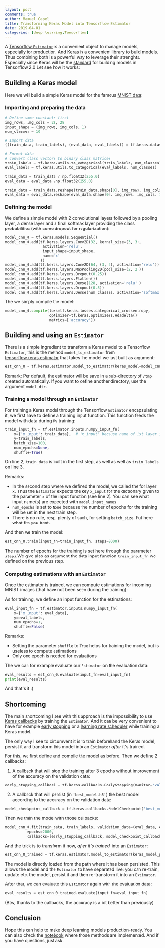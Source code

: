 ```yaml
---
layout: post
comments: true
author: Manuel Capel
title: Transforming Keras Model into Tensorflow Estimator
date: 2019-04-01
categories: [deep learning,Tensorflow]
---
```

A [Tensorflow `Estimator`](https://www.tensorflow.org/api_docs/python/tf/estimator/Estimator) is a convenient object to manage models, especially for production. And [Keras](https://keras.io/) is a convenient library to build models. Thus combining both is a powerful way to leverage their strenghts. Especially since Keras will be the [standard](https://medium.com/tensorflow/standardizing-on-keras-guidance-on-high-level-apis-in-tensorflow-2-0-bad2b04c819a) for building models in Tensorflow 2.0 Let see how it works:

## Building a Keras model
Here we will build a simple Keras model for the famous [MNIST data](https://en.wikipedia.org/wiki/MNIST_database):
### Importing and preparing the data
```python
# Define some constants first
img_rows, img_cols = 28, 28
input_shape = (img_rows, img_cols, 1)
num_classes = 10

# Import data
((train_data, train_labels), (eval_data, eval_labels)) = tf.keras.datasets.mnist.load_data()

# Format data
# convert class vectors to binary class matrices
train_labels = tf.keras.utils.to_categorical(train_labels, num_classes)
eval_labels = tf.keras.utils.to_categorical(eval_labels, num_classes)

train_data = train_data / np.float32(255.0)
eval_data = eval_data /np.float32(255.0)

train_data = train_data.reshape(train_data.shape[0], img_rows, img_cols, 1)
eval_data = eval_data.reshape(eval_data.shape[0], img_rows, img_cols, 1)

```

### Defining the model 
We define a simple model with 2 convolutional layers followed by a pooling layer, a dense layer and a final softmax layer providing the class probabilities (with some dropout for regularization):
```python
model_cnn_0 = tf.keras.models.Sequential()
model_cnn_0.add(tf.keras.layers.Conv2D(32, kernel_size=(3, 3),
                 activation='relu',
                 input_shape=input_shape,
                 name='x'
                ))
model_cnn_0.add(tf.keras.layers.Conv2D(64, (3, 3), activation='relu'))
model_cnn_0.add(tf.keras.layers.MaxPooling2D(pool_size=(2, 2)))
model_cnn_0.add(tf.keras.layers.Dropout(0.25))
model_cnn_0.add(tf.keras.layers.Flatten())
model_cnn_0.add(tf.keras.layers.Dense(128, activation='relu'))
model_cnn_0.add(tf.keras.layers.Dropout(0.5))
model_cnn_0.add(tf.keras.layers.Dense(num_classes, activation='softmax'))
```
The we simply compile the model:
```python
model_cnn_0.compile(loss=tf.keras.losses.categorical_crossentropy,
                    optimizer=tf.keras.optimizers.Adadelta(),
                    metrics=['accuracy'])
```

## Building and using an `Estimator`
There is a simple ingredient to transform a Keras model to a Tensorflow `Estimator`, this is the method `model_to_estimator` from [tensorflow.keras.estimator](https://www.tensorflow.org/api_docs/python/tf/keras/estimator/) that takes the model we just built as argument:

```python
est_cnn_0 = tf.keras.estimator.model_to_estimator(keras_model=model_cnn_0)
```
Remark: Per default, the estimator will be save in a sub-directory of `/tmp` created automatically. If you want to define another directory, use the argument `model_dir`.
### Training a model through an `Estimator`
For training a Keras model through the Tensorflow `Estimator` encapsulating it, we first have to define a training input function. This function feeds the model with data during its training:
```python
train_input_fn = tf.estimator.inputs.numpy_input_fn(
    x={'x_input': train_data},  # 'x_input' because name of 1st layer is 'x', `model_cnn_0.input_names`
    y=train_labels,
    batch_size=100,
    num_epochs=None,
    shuffle=True)
```
On line 2, `train_data` is built in the first step, as well as well as `train_labels` on line 3.

Remarks:
* In the second step where we defined the model, we called the for layer `x`. Thus the `Estimator` expects the key `x_input` for the dictionary given to the parameter `x` of the input function (see line 2). You can see what input name(s) are expected with `model.input_names`
* `num_epochs` is set to `None` because the number of epochs for the training will be set in the next train step.
* There is no rule, resp. plenty of such, for setting `batch_size`. Put here what fits you best.

And then we train the model:
```python
est_cnn_0.train(input_fn=train_input_fn, steps=2000)
```
The number of epochs for the training is set here through the parameter `steps`.We give also as argument the data input function `train_input_fn` we defined on the previous step.

### Computing estimations with an `Estimator`
Once the estimator is trained, we can compute estimations for incoming MNIST images (that have not been seen during the training):

As for training, we define an input function for the estimations:
```python
eval_input_fn = tf.estimator.inputs.numpy_input_fn(
    x={'x_input': eval_data},
    y=eval_labels,
    num_epochs=1,
    shuffle=False)
```
Remarks:
* Setting the parameter `shuffle` to `True` helps for training the model, but is useless to compute estimations
* Only one epoch is needed for evaluations
 
The we can for example evaluate our `Estimator` on the evaluation data:
```python
eval_results = est_cnn_0.evaluate(input_fn=eval_input_fn)
print(eval_results)
```

And that's it :)

## Shortcoming
The main shortcoming I see with this approach is the impossibility to use [Keras callbacks](https://keras.io/callbacks/) by training the `Estimator`. And it can be very convenient to have for example [early stopping](https://keras.io/callbacks/#earlystopping) or a [learning rate scheduler](https://keras.io/callbacks/#learningratescheduler) while training a Keras model.

The only way I see to circumvent it is to train beforehand the Keras model, persist it and transform this model into an `Estimator` *after* it's trained.

For this, we first define and compile the model as before. Then we define 2 callbacks:
1. A callback that will stop the training after 3 epochs without improvement of the accuracy on the validation data:
```python
early_stopping_callback = tf.keras.callbacks.EarlyStopping(monitor='val_acc', patience=3)
```
2. A callback that will persist (in `'best_model.h5'`) the best model according to the accuracy on the validation data:
```python
model_checkpoint_callback = tf.keras.callbacks.ModelCheckpoint('best_model.h5', monitor='val_acc')
```

Then we train the model with those callbacks:
```python
model_cnn_0.fit(train_data, train_labels, validation_data=(eval_data, eval_labels), 
          epochs=2000, 
          callbacks=[early_stopping_callback, model_checkpoint_callback])
```

And the trick is to transform it now, *after it's trained*, into an `Estimator`:
```python
est_cnn_0_trained = tf.keras.estimator.model_to_estimator(keras_model_path='best_model.h5')
```
The model is directly loaded from the path where it has been persisted. This allows the model and the `Estimator` to have separated live: you can re-train, update etc. the model, persist it and then re-transform it into an `Estimator`.

After that, we can evaluate this `Estimator` again with the evaluation data:

```python
eval_results = est_cnn_0_trained.evaluate(input_fn=eval_input_fn)
```
(Btw, thanks to the callbacks, the accuracy is a bit better than previously)

## Conclusion
Hope this can help to make deep learning models production-ready. You can also check the [notebook](https://github.com/mancap314/miscellanous/blob/master/cnn_estimator.ipynb) where those methods are implemented. And if you have questions, just ask.
